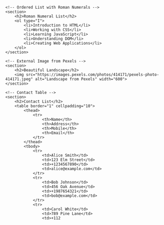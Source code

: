 <!DOCTYPE html>
<html lang="en">
<head>
    <meta charset="UTF-8">
    <meta name="viewport" content="width=device-width, initial-scale=1.0">
    <title>HTML5 Features Example</title>
</head>
<body>

    <!-- Ordered List with Roman Numerals -->
    <section>
        <h2>Roman Numeral List</h2>
        <ol type="I">
            <li>Introduction to HTML</li>
            <li>Working with CSS</li>
            <li>Learning JavaScript</li>
            <li>Understanding DOM</li>
            <li>Creating Web Applications</li>
        </ol>
    </section>

    <!-- External Image from Pexels -->
    <section>
        <h2>Beautiful Landscape</h2>
        <img src="https://images.pexels.com/photos/414171/pexels-photo-414171.jpeg" alt="Landscape from Pexels" width="600">
    </section>

    <!-- Contact Table -->
    <section>
        <h2>Contact List</h2>
        <table border="1" cellpadding="10">
            <thead>
                <tr>
                    <th>Name</th>
                    <th>Address</th>
                    <th>Mobile</th>
                    <th>Email</th>
                </tr>
            </thead>
            <tbody>
                <tr>
                    <td>Alice Smith</td>
                    <td>123 Elm Street</td>
                    <td>+1234567890</td>
                    <td>alice@example.com</td>
                </tr>
                <tr>
                    <td>Bob Johnson</td>
                    <td>456 Oak Avenue</td>
                    <td>+1987654321</td>
                    <td>bob@example.com</td>
                </tr>
                <tr>
                    <td>Carol White</td>
                    <td>789 Pine Lane</td>
                    <td>+112
